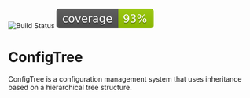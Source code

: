 ![Build Status](https://github.com/drummondj/configtree/actions/workflows/main.yml/badge.svg?subject=build)
![Coverage](coverage.svg)

ConfigTree
==========

ConfigTree is a configuration management system that uses inheritance based on a hierarchical tree structure.

